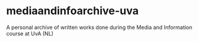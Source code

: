 # mediaandinfoarchive-uva
A personal archive of written works done during the Media and Information course at UvA (NL)
